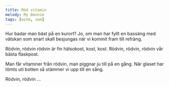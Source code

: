 ```yaml
---
title: Röd vitamin
melody: My Bonnie
tags: [wine, swe]
---
```


Hur badar man bäst på en kurort?
Jo, om man har fyllt en bassäng
med vätskan som snart skall besjungas
när vi kommit fram till refräng.

Rödvin, rödvin
rödvin är fin hälsokost, kost, kost.
Rödvin, rödvin,
rödvin vår bästa flaskpost.

Man får vitaminer från rödvin,
man piggnar ju till på en gång.
När glaset har tömts uti botten
så stämmer vi upp till en sång.

Rödvin, rödvin ...
